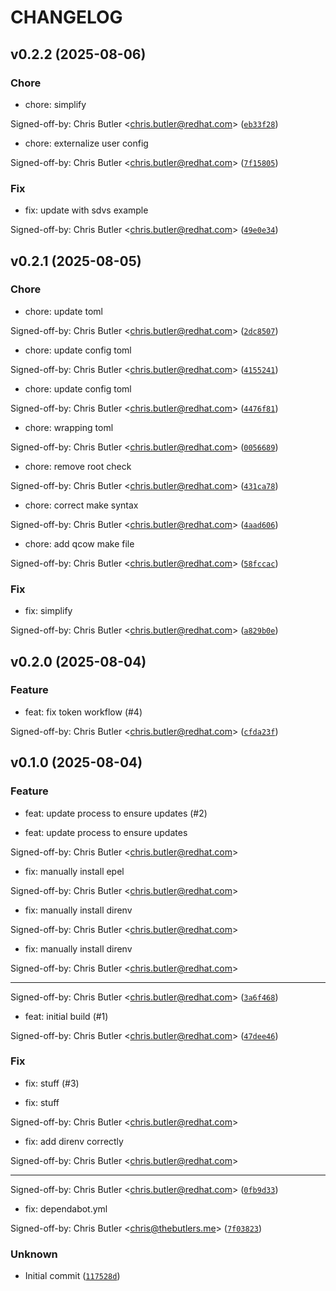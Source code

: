 # CHANGELOG

## v0.2.2 (2025-08-06)

### Chore

* chore: simplify

Signed-off-by: Chris Butler &lt;chris.butler@redhat.com&gt; ([`eb33f28`](https://github.com/tempest-concorde/rhel-dev-arm/commit/eb33f28375d662d107ec9457b181b285f8311144))

* chore: externalize user config

Signed-off-by: Chris Butler &lt;chris.butler@redhat.com&gt; ([`7f15805`](https://github.com/tempest-concorde/rhel-dev-arm/commit/7f15805bceabbcf38127ee907713e69599c0ea63))

### Fix

* fix: update with sdvs example

Signed-off-by: Chris Butler &lt;chris.butler@redhat.com&gt; ([`49e0e34`](https://github.com/tempest-concorde/rhel-dev-arm/commit/49e0e347e8b94ec7b2b73f18137d1c5dccedbc8d))

## v0.2.1 (2025-08-05)

### Chore

* chore: update toml

Signed-off-by: Chris Butler &lt;chris.butler@redhat.com&gt; ([`2dc8507`](https://github.com/tempest-concorde/rhel-dev-arm/commit/2dc8507d4f12f9de5a9e4f9bb8e521b68702f432))

* chore: update config toml

Signed-off-by: Chris Butler &lt;chris.butler@redhat.com&gt; ([`4155241`](https://github.com/tempest-concorde/rhel-dev-arm/commit/4155241f673150e90430daf2ddbecabdcd20a3f8))

* chore: update config toml

Signed-off-by: Chris Butler &lt;chris.butler@redhat.com&gt; ([`4476f81`](https://github.com/tempest-concorde/rhel-dev-arm/commit/4476f8185e1bd81749f7823c21dd002d220d45da))

* chore: wrapping toml

Signed-off-by: Chris Butler &lt;chris.butler@redhat.com&gt; ([`0056689`](https://github.com/tempest-concorde/rhel-dev-arm/commit/0056689fd1e880c296d7eda9da3914f2857442b6))

* chore: remove root check

Signed-off-by: Chris Butler &lt;chris.butler@redhat.com&gt; ([`431ca78`](https://github.com/tempest-concorde/rhel-dev-arm/commit/431ca7862ebdeea161cdc7c52ff686abfe9af64d))

* chore: correct make syntax

Signed-off-by: Chris Butler &lt;chris.butler@redhat.com&gt; ([`4aad606`](https://github.com/tempest-concorde/rhel-dev-arm/commit/4aad606523f8411621e9728d437142e6fbc71ea1))

* chore: add qcow make file

Signed-off-by: Chris Butler &lt;chris.butler@redhat.com&gt; ([`58fccac`](https://github.com/tempest-concorde/rhel-dev-arm/commit/58fccacc39f0c97c9c46c0724132599042a18f5e))

### Fix

* fix: simplify

Signed-off-by: Chris Butler &lt;chris.butler@redhat.com&gt; ([`a829b0e`](https://github.com/tempest-concorde/rhel-dev-arm/commit/a829b0eb646b411735b49f1ca252c205f9d4c950))

## v0.2.0 (2025-08-04)

### Feature

* feat: fix token workflow (#4)

Signed-off-by: Chris Butler &lt;chris.butler@redhat.com&gt; ([`cfda23f`](https://github.com/tempest-concorde/rhel-dev-arm/commit/cfda23f09b9f3b01c9762a8cb7b2803bc966df84))

## v0.1.0 (2025-08-04)

### Feature

* feat: update process to ensure updates (#2)

* feat: update process to ensure updates

Signed-off-by: Chris Butler &lt;chris.butler@redhat.com&gt;

* fix: manually install epel

Signed-off-by: Chris Butler &lt;chris.butler@redhat.com&gt;

* fix: manually install direnv

Signed-off-by: Chris Butler &lt;chris.butler@redhat.com&gt;

* fix: manually install direnv

Signed-off-by: Chris Butler &lt;chris.butler@redhat.com&gt;

---------

Signed-off-by: Chris Butler &lt;chris.butler@redhat.com&gt; ([`3a6f468`](https://github.com/tempest-concorde/rhel-dev-arm/commit/3a6f468579b3c74cee2f5b876c6a3926ec59d53f))

* feat: initial build (#1)


Signed-off-by: Chris Butler &lt;chris.butler@redhat.com&gt; ([`47dee46`](https://github.com/tempest-concorde/rhel-dev-arm/commit/47dee465b958d85ed5e86a7e9603322c88b7c117))

### Fix

* fix: stuff (#3)

* fix: stuff

Signed-off-by: Chris Butler &lt;chris.butler@redhat.com&gt;

* fix: add direnv correctly

Signed-off-by: Chris Butler &lt;chris.butler@redhat.com&gt;

---------

Signed-off-by: Chris Butler &lt;chris.butler@redhat.com&gt; ([`0fb9d33`](https://github.com/tempest-concorde/rhel-dev-arm/commit/0fb9d33f14c9b45958869341d46061c5944b5b06))

* fix: dependabot.yml

Signed-off-by: Chris Butler &lt;chris@thebutlers.me&gt; ([`7f03823`](https://github.com/tempest-concorde/rhel-dev-arm/commit/7f038239ada6dc1b9221e3d92b7abfc4178b477e))

### Unknown

* Initial commit ([`117528d`](https://github.com/tempest-concorde/rhel-dev-arm/commit/117528de645d131757eb053c7403fe40949c9d81))
